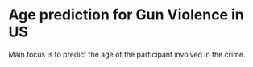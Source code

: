 # Age prediction for Gun Violence in US
Main focus is to predict the age of the participant involved in the crime. 
